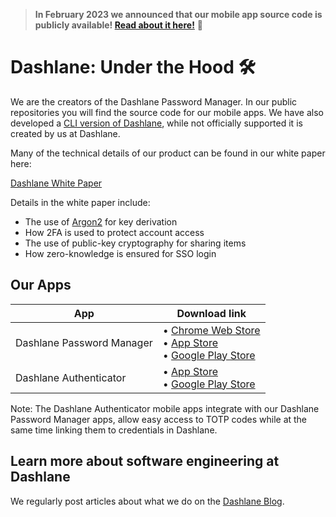 > **In February 2023 we announced that our mobile app source code is publicly available! [Read about it here!](https://blog.dashlane.com/mobile-code-now-publicly-available/)** 🎉

# Dashlane: Under the Hood 🛠️

We are the creators of the Dashlane Password Manager. In our public repositories you will find the source code for our mobile apps. We have also developed a [CLI version of Dashlane](https://github.com/Dashlane/dashlane-cli), while not officially supported it is created by us at Dashlane.


Many of the technical details of our product can be found in our white paper here:

[Dashlane White Paper](https://www.dashlane.com/download/whitepaper-en.pdf)

Details in the white paper include:

- The use of [Argon2](https://github.com/P-H-C/phc-winner-argon2) for key derivation
- How 2FA is used to protect account access
- The use of public-key cryptography for sharing items
- How zero-knowledge is ensured for SSO login

## Our Apps

|  App |  Download link |
|---|---|
| Dashlane Password Manager   |  &#8226; [Chrome Web Store](https://chrome.google.com/webstore/detail/dashlane-%E2%80%94-password-manag/fdjamakpfbbddfjaooikfcpapjohcfmg)</br>&#8226; [App Store](https://apps.apple.com/app/dashlane/id517914548)</br>&#8226; [Google Play Store](https://play.google.com/store/apps/details?id=com.dashlane)
| Dashlane Authenticator   |  &#8226; [App Store](https://apps.apple.com/app/dashlane-authenticator/id1582978196)</br>&#8226; [Google Play Store](https://play.google.com/store/apps/details?id=com.dashlane.authenticator) |

Note: The Dashlane Authenticator mobile apps integrate with our Dashlane Password Manager apps, allow easy access to TOTP codes while at the same time linking them to credentials in Dashlane.

## Learn more about software engineering at Dashlane
We regularly post articles about what we do on the [Dashlane Blog](https://blog.dashlane.com/category/engineering/).
